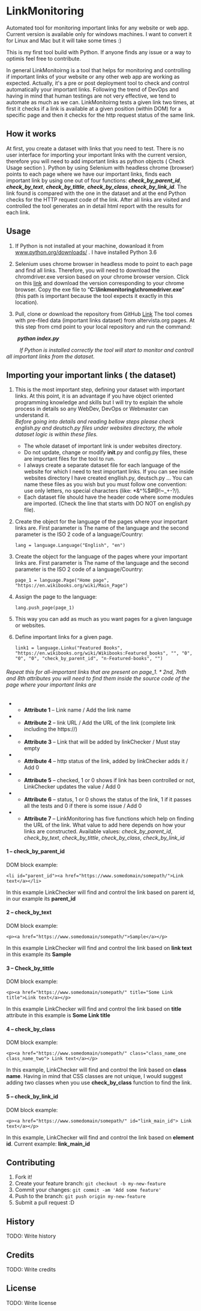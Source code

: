 # LinkMonitoring

Automated tool for monitoring important links for any website or web app.
Current version is available only for windows machines. I want to convert it for Linux and Mac but it will take some times :) 

This is my first tool build with Python. If anyone finds any issue or a way to optimis feel free to contribute. 

In general LinkMonitoirng is a tool that helps for monitoring and controlling if important links of your website or any other 
web app  are working as expected. Actually, it's a pre or post deployment tool to check and control automatically your important links. Following the trend of DevOps and having in mind that human testings are not very effective, we tend to automate as much as we can. LinkMonitoirng tests a given link two times, at first it checks if a link is available at a given position (within DOM) for a specific page and then it checks for the http request status of the same link. 

## How it works

At first, you create a dataset with links that you need to test. There is no user interface for importing your important links with the current version, therefore you will need to add important links as python objects ( Check Usage section ). Python by using Selenium with headless chrome (browser) points to each page where we have our important links, finds each important link by using one out of four functions: <i><b>check_by_parent_id</b></i>, <i><b>check_by_text</b></i>, <i><b>check_by_tittle</b></i>, <i><b>check_by_class</b></i>, <i><b>check_by_link_id</b></i>. The link found is compared with the one in the dataset and at the end Python checks for the HTTP request code of the link. After all links are visited and controlled the tool  generates an in detail html report with the results for each link.

## Usage

1. If Python is not installed at your machine, dowanload it from <a href="https://www.python.org/downloads/">www.python.org/downloads/</a> . I have installed Python 3.6

2. Selenium uses chrome browser in headless mode to point to each page and find all links. Therefore, you will need to download the chromdriver.exe version based on your chrome browser version. Click on this <a href="https://chromedriver.chromium.org/" target="_blank">link</a> and download the version corresponding to your chrome browser. Copy the exe file to “<b>C:\linkmonitoring\chromedriver.exe</b>” (this path is important because the tool expects it exactly in this location).

3. Pull, clone or download the repository from GitHub <a href="https://github.com/Axheladini/Link-Monitoring" target="_blank">Link</a> The tool comes with pre-filed data (important links dataset) from altervista.org pages.
At this step from cmd point to your local repository and run the command:
<p></p> 
<b><i>&nbsp;&nbsp;&nbsp;&nbsp;&nbsp;&nbsp;&nbsp;&nbsp;&nbsp;python index.py</i></b> 
<br>
<p></p>
&nbsp;&nbsp;&nbsp;&nbsp;&nbsp;&nbsp;&nbsp;&nbsp;&nbsp;<i>If Python is installed correctly the tool will start to monitor and controll all important links from the dataset.</i> 


## Importing your important links ( the dataset)

1. This is the most important step, defining your dataset with important links. At this point, it is an advantage if you have object oriented programming knowledge and skills but I will try to explain the whole process in details so any WebDev, DevOps or Webmaster can understand it. 
<i><br>Before going into details and reading bellow steps please check english.py and deutsch.py files under websites directory, the whole dataset logic is within these files.</i> 

    * The whole dataset of important link is under websites directory.
    * Do not update, change or modify __init__.py and config.py files, these are important files for the tool to run.
    * I always create a separate dataset file for each language of the website for which I need to test important links. If you can see inside websites directory I have created engllish.py, deutsch.py … You can name these files as you wish but you must follow one convention: use only letters, no special characters (like: *&^%$#@!~_+-?/).
    * Each dataset file should have the header code where some modules are imported. (Check the line that starts with DO NOT on english.py file).

2. Create the object for the language of the pages where your important links are. First parameter is The name of the language and the second parameter is the ISO 2 code of a language/Country: 

    `lang = language.Language("English", "en")`


3. Create the object for the language of the pages where your important links are. First parameter is The name of the language and the second parameter is the ISO 2 code of a language/Country: 

    `page_1 = language.Page("Home page", "https://en.wikibooks.org/wiki/Main_Page")`

4. Assign the page to the language:

    `lang.push_page(page_1)`

5. This way you can add as much as you want pages for a given language or websites.
6. Define important links for a given page.

    `link1 = language.Linku("Featured Books", "https://en.wikibooks.org/wiki/Wikibooks:Featured_books", "", "0", "0", "0", "check_by_parent_id", "n-Featured-books", "")`

###### Repeat this for all-important links that are present on page_1.  * 2nd, 7nth and 8th attributes you will need to find them inside the source code of the page where your important links are

 + + <b>Attribute 1</b> – Link name / Add the link name

 + + <b>Attribute 2</b> – link URL / Add the URL of the link (complete link including the https://)

 + + <b>Attribute 3</b> – Link that will be added by linkChecker / Must stay empty

 + + <b>Attribute 4</b> – http status of the link, added by linkChecker adds it / Add 0

 + + <b>Attribute 5</b> – checked, 1 or 0 shows if link has been controlled or not, LinkChecker updates the value / Add 0

 + + <b>Attribute 6</b> – status, 1 or 0 shows the status of the link, 1 if it passes all the tests and 0 if there is some issue / Add 0

 + + <b>Attribute 7</b> – LinkMonitoring has five functions which help on finding the URL of the link. What value to add here depends on how your links are constructed. Available values: <i>check_by_parent_id</i>, <i>check_by_text</i>, <i>check_by_tittle</i>, <i>check_by_class</i>, <i>check_by_link_id</i>

#### 1 – check_by_parent_id
DOM block example:

`<li id="parent_id"><a href="https://www.somedomain/somepath/">Link text</a></li>`

In this example LinkChecker will find and control the link based on parent id, in our example its <b>parent_id</b>

#### 2 – check_by_text

DOM block example:

`<p><a href="https://www.somedomain/somepath/">Sample</a></p>`

In this example LinkChecker will find and control the link based on <b>link text</b> in this example its <b>Sample</b>

#### 3 – Check_by_tittle
DOM block example:

`<p><a href="https://www.somedomain/somepath/" title="Some Link title">Link text</a></p>`

In this example LinkChecker will find and control the link based on <b>title</b> attribute in this example is <b>Some Link title</b>

#### 4 – check_by_class
DOM block example:

`<p><a href="https://www.somedomain/somepath/" class="class_name_one class_name_two">
Link text</a></p>`

In this example, LinkChecker will find and control the link based on <b>class name</b>. Having in mind that CSS classes are not unique, I would suggest adding two classes when you use <b>check_by_class</b> function to find the link.</b>

#### 5 – check_by_link_id

DOM block example:

`<p><a href="https://www.somedomain/somepath/" id="link_main_id">
Link text</a></p>`

In this example, LinkChecker will find and control the link based on <b>element id</b>. Current example: <b>link_main_id</b>

## Contributing

1. Fork it!
2. Create your feature branch: `git checkout -b my-new-feature`
3. Commit your changes: `git commit -am 'Add some feature'`
4. Push to the branch: `git push origin my-new-feature`
5. Submit a pull request :D

## History

TODO: Write history

## Credits

TODO: Write credits

## License

TODO: Write license